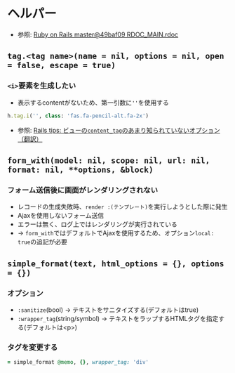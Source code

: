 # ヘルパー
- 参照: [Ruby on Rails master@49baf09 RDOC_MAIN.rdoc](https://edgeapi.rubyonrails.org/)

## `tag.<tag name>(name = nil, options = nil, open = false, escape = true)`
### `<i>`要素を生成したい
- 表示するcontentがないため、第一引数に`''`を使用する
```ruby
h.tag.i('', class: 'fas.fa-pencil-alt.fa-2x')
```
- 参照: [Rails tips: ビューの`content_tag`のあまり知られていないオプション（翻訳）](https://techracho.bpsinc.jp/hachi8833/2018_04_10/54701)

## `form_with(model: nil, scope: nil, url: nil, format: nil, **options, &block)`
### フォーム送信後に画面がレンダリングされない
- レコードの生成失敗時、`render :(テンプレート)`を実行しようとした際に発生
- Ajaxを使用しないフォーム送信
- エラーは無く、ログ上ではレンダリングが実行されている
- -> `form_with`ではデフォルトでAjaxを使用するため、オプション`local: true`の追記が必要

## `simple_format(text, html_options = {}, options = {})`
### オプション
- `:sanitize`(bool) -> テキストをサニタイズする(デフォルトはtrue)
- `:wrapper_tag`(string/symbol) -> テキストをラップするHTMLタグを指定する(デフォルトは\<p\>)

### タグを変更する
```ruby
= simple_format @memo, {}, wrapper_tag: 'div'
```

